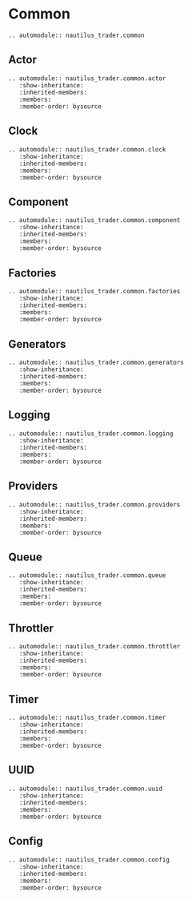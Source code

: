 # Common

```{eval-rst}
.. automodule:: nautilus_trader.common
```

## Actor

```{eval-rst}
.. automodule:: nautilus_trader.common.actor
   :show-inheritance:
   :inherited-members:
   :members:
   :member-order: bysource
```

## Clock

```{eval-rst}
.. automodule:: nautilus_trader.common.clock
   :show-inheritance:
   :inherited-members:
   :members:
   :member-order: bysource
```

## Component

```{eval-rst}
.. automodule:: nautilus_trader.common.component
   :show-inheritance:
   :inherited-members:
   :members:
   :member-order: bysource
```

## Factories

```{eval-rst}
.. automodule:: nautilus_trader.common.factories
   :show-inheritance:
   :inherited-members:
   :members:
   :member-order: bysource
```

## Generators

```{eval-rst}
.. automodule:: nautilus_trader.common.generators
   :show-inheritance:
   :inherited-members:
   :members:
   :member-order: bysource
```

## Logging

```{eval-rst}
.. automodule:: nautilus_trader.common.logging
   :show-inheritance:
   :inherited-members:
   :members:
   :member-order: bysource
```

## Providers

```{eval-rst}
.. automodule:: nautilus_trader.common.providers
   :show-inheritance:
   :inherited-members:
   :members:
   :member-order: bysource
```

## Queue

```{eval-rst}
.. automodule:: nautilus_trader.common.queue
   :show-inheritance:
   :inherited-members:
   :members:
   :member-order: bysource
```

## Throttler

```{eval-rst}
.. automodule:: nautilus_trader.common.throttler
   :show-inheritance:
   :inherited-members:
   :members:
   :member-order: bysource
```

## Timer

```{eval-rst}
.. automodule:: nautilus_trader.common.timer
   :show-inheritance:
   :inherited-members:
   :members:
   :member-order: bysource
```

## UUID

```{eval-rst}
.. automodule:: nautilus_trader.common.uuid
   :show-inheritance:
   :inherited-members:
   :members:
   :member-order: bysource
```

## Config

```{eval-rst}
.. automodule:: nautilus_trader.common.config
   :show-inheritance:
   :inherited-members:
   :members:
   :member-order: bysource
```
